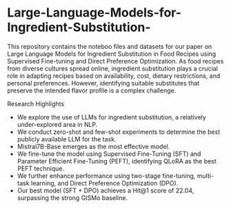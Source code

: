 # Large-Language-Models-for-Ingredient-Substitution-

This repository contains the noteboo files and datasets for our paper on Large Language Models for Ingredient Substitution in Food Recipes using Supervised Fine-tuning and Direct Preference Optimization. As food recipes from diverse cultures spread online, ingredient substitution plays a crucial role in adapting recipes based on availability, cost, dietary restrictions, and personal preferences. However, identifying suitable substitutes that preserve the intended flavor profile is a complex challenge.

Research Highlights
  - We explore the use of LLMs for ingredient substitution, a relatively under-explored area in NLP.
  - We conduct zero-shot and few-shot experiments to determine the best publicly available LLM for the task.
  - Mistral7B-Base emerges as the most effective model.
  - We fine-tune the model using Supervised Fine-Tuning (SFT) and Parameter Efficient Fine-Tuning (PEFT), identifying QLoRA as the best PEFT technique.
  - We further enhance performance using two-stage fine-tuning, multi-task learning, and Direct Preference Optimization (DPO).
  - Our best model (SFT + DPO) achieves a Hit@1 score of 22.04, surpassing the strong GISMo baseline.
